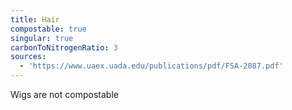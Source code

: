 ```yaml
---
title: Hair
compostable: true
singular: true
carbonToNitrogenRatio: 3
sources:
  - 'https://www.uaex.uada.edu/publications/pdf/FSA-2087.pdf'
---
```


Wigs are not compostable
